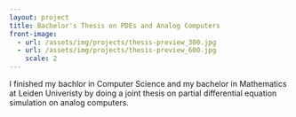```yaml
---
layout: project
title: Bachelor's Thesis on PDEs and Analog Computers
front-image:
  - url: /assets/img/projects/thesis-preview_300.jpg
  - url: /assets/img/projects/thesis-preview_600.jpg
    scale: 2
---
```


I finished my bachlor in Computer Science and my bachelor in Mathematics at Leiden Univeristy by doing a joint thesis on partial differential equation simulation on analog computers.